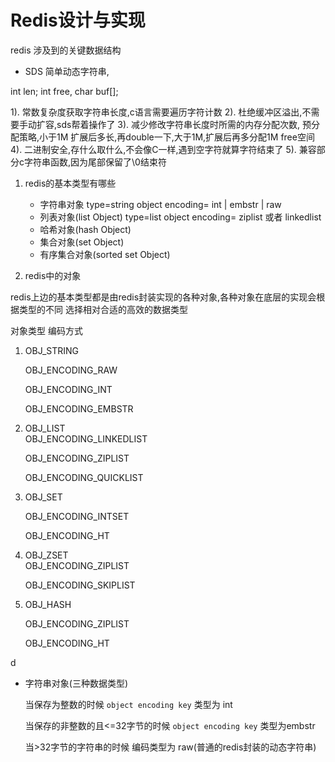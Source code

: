 # Redis设计与实现

redis 涉及到的关键数据结构

- SDS 简单动态字符串,

int len; int free, char buf[];

1). 常数复杂度获取字符串长度,c语言需要遍历字符计数
2). 杜绝缓冲区溢出,不需要手动扩容,sds帮着操作了
3). 减少修改字符串长度时所需的内存分配次数, 预分配策略,小于1M 扩展后多长,再double一下,大于1M,扩展后再多分配1M free空间
4). 二进制安全,存什么取什么,不会像C一样,遇到空字符就算字符结束了
5). 兼容部分c字符串函数,因为尾部保留了\0结束符


1. redis的基本类型有哪些
    
    - 字符串对象 type=string object encoding= int | embstr | raw
    - 列表对象(list Object) type=list  object encoding= ziplist 或者 linkedlist
    - 哈希对象(hash Object) 
    - 集合对象(set Object)
    - 有序集合对象(sorted set Object)
    
2. redis中的对象

  redis上边的基本类型都是由redis封装实现的各种对象,各种对象在底层的实现会根据类型的不同
  选择相对合适的高效的数据类型
  
 对象类型           编码方式
 1. OBJ_STRING       
 
     OBJ_ENCODING_RAW
     
     OBJ_ENCODING_INT
     
     OBJ_ENCODING_EMBSTR
2. OBJ_LIST          
    OBJ_ENCODING_LINKEDLIST
    
    OBJ_ENCODING_ZIPLIST
                  
    OBJ_ENCODING_QUICKLIST
3. OBJ_SET

     OBJ_ENCODING_INTSET
     
     OBJ_ENCODING_HT          
4. OBJ_ZSET  
    OBJ_ENCODING_ZIPLIST 
           
    OBJ_ENCODING_SKIPLIST
5. OBJ_HASH 

    OBJ_ENCODING_ZIPLIST         
    
    OBJ_ENCODING_HT               

d
  
-    字符串对象(三种数据类型)
       
       当保存为整数的时候 `object encoding key` 类型为 int 
       
       当保存的非整数的且<=32字节的时候 `object encoding key` 类型为embstr 
       
       当>32字节的字符串的时候 编码类型为 raw(普通的redis封装的动态字符串)
        